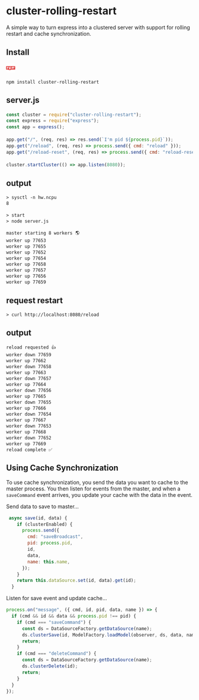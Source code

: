 # cluster-rolling-restart

A simple way to turn express into a clustered server with support for rolling restart and cache synchronization.

## Install

[<img src="https://github.com/tysonrm/cluster-rolling-restart/blob/main/npm.png" style="hieght: 24px;width: 24px">](https://www.npmjs.com/package/cluster-rolling-restart)

```shell
npm install cluster-rolling-restart
```

## server.js

```js
const cluster = require("cluster-rolling-restart");
const express = require("express");
const app = express();

app.get("/", (req, res) => res.send(`I'm pid ${process.pid}`));
app.get("/reload", (req, res) => process.send({ cmd: "reload" }));
app.get("/reload-reset", (req, res) => process.send({ cmd: "reload-reset" }));

cluster.startCluster(() => app.listen(8080));
```

## output

```shell
> sysctl -n hw.ncpu
8

> start
> node server.js

master starting 8 workers 🌎
worker up 77653
worker up 77655
worker up 77652
worker up 77654
worker up 77658
worker up 77657
worker up 77656
worker up 77659
```

## request restart

```shell
> curl http://localhost:8080/reload
```

## output

```shell
reload requested 👍
worker down 77659
worker up 77662
worker down 77658
worker up 77663
worker down 77657
worker up 77664
worker down 77656
worker up 77665
worker down 77655
worker up 77666
worker down 77654
worker up 77667
worker down 77653
worker up 77668
worker down 77652
worker up 77669
reload complete ✅
```

## Using Cache Synchronization

To use cache synchronization, you send the data you want to cache to the master process. You then listen for events from the master, and when a `saveCommand` event arrives, you update your cache with the data in the event.

Send data to save to master...

```js
 async save(id, data) {
    if (clusterEnabled) {
      process.send({
        cmd: "saveBroadcast",
        pid: process.pid,
        id,
        data,
        name: this.name,
      });
    }
    return this.dataSource.set(id, data).get(id);
  }
```

Listen for save event and update cache...

```js
process.on("message", ({ cmd, id, pid, data, name }) => {
  if (cmd && id && data && process.pid !== pid) {
    if (cmd === "saveCommand") {
      const ds = DataSourceFactory.getDataSource(name);
      ds.clusterSave(id, ModelFactory.loadModel(observer, ds, data, name));
      return;
    }
    if (cmd === "deleteCommand") {
      const ds = DataSourceFactory.getDataSource(name);
      ds.clusterDelete(id);
      return;
    }
  }
});
```
